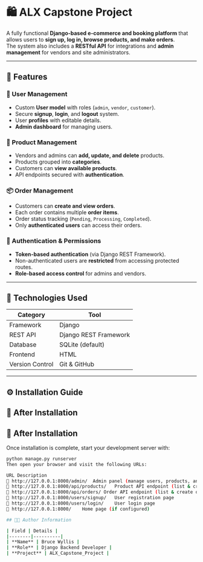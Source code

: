 # 🛍️ ALX Capstone Project

A fully functional **Django-based e-commerce and booking platform** that allows users to **sign up, log in, browse products, and make orders**.  
The system also includes a **RESTful API** for integrations and **admin management** for vendors and site administrators.

---

## 🚀 Features

### 👥 User Management
- Custom **User model** with roles (`admin`, `vendor`, `customer`).
- Secure **signup**, **login**, and **logout** system.
- User **profiles** with editable details.
- **Admin dashboard** for managing users.

### 🛒 Product Management
- Vendors and admins can **add, update, and delete** products.
- Products grouped into **categories**.
- Customers can **view available products**.
- API endpoints secured with **authentication**.

### 📦 Order Management
- Customers can **create and view orders**.
- Each order contains multiple **order items**.
- Order status tracking (`Pending`, `Processing`, `Completed`).
- Only **authenticated users** can access their orders.

### 🔐 Authentication & Permissions
- **Token-based authentication** (via Django REST Framework).
- Non-authenticated users are **restricted** from accessing protected routes.
- **Role-based access control** for admins and vendors.

---

## 🧰 Technologies Used

| Category | Tool |
|-----------|------|
| Framework | Django |
| REST API | Django REST Framework |
| Database | SQLite (default) |
| Frontend | HTML |
| Version Control | Git & GitHub |

---

## ⚙️ Installation Guide
## 🚀 After Installation

## 🚀 After Installation

Once installation is complete, start your development server with:

```bash
python manage.py runserver
Then open your browser and visit the following URLs:

URL	Description
🔹 http://127.0.0.1:8000/admin/	Admin panel (manage users, products, and orders)
🔹 http://127.0.0.1:8000/api/products/	Product API endpoint (list & create products)
🔹 http://127.0.0.1:8000/api/orders/	Order API endpoint (list & create orders)
🔹 http://127.0.0.1:8000/users/signup/	User registration page
🔹 http://127.0.0.1:8000/users/login/	User login page
🔹 http://127.0.0.1:8000/	Home page (if configured)

## 👨‍💻 Author Information

| Field | Details |
|--------|----------|
| **Name** | Bruce Wyllis |
| **Role** | Django Backend Developer |
| **Project** | ALX_Capstone_Project |

